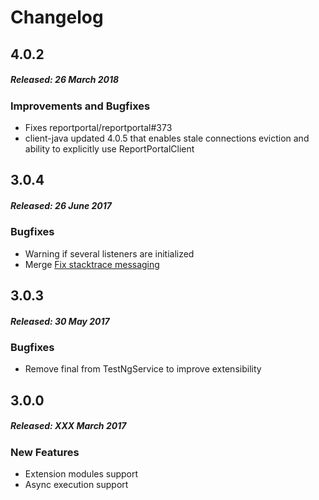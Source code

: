 # Changelog

## 4.0.2
##### Released: 26 March 2018

### Improvements and Bugfixes

* Fixes reportportal/reportportal#373
* client-java updated 4.0.5 that enables stale connections eviction and ability to explicitly use ReportPortalClient

## 3.0.4
##### Released: 26 June 2017

### Bugfixes

* Warning if several listeners are initialized
* Merge [Fix stacktrace messaging](https://github.com/reportportal/agent-java-testNG/pull/10)

## 3.0.3
##### Released: 30 May 2017

### Bugfixes

* Remove final from TestNgService to improve extensibility

## 3.0.0
##### Released: XXX March 2017

### New Features

* Extension modules support
* Async execution support

